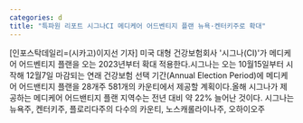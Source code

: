```yaml
---
categories: d
title: "특파원 리포트 시그나CI 메디케어 어드벤티지 플랜 뉴욕·켄터키주로 확대"
---
```

[인포스탁데일리=(시카고)이지선 기자] 미국 대형 건강보험회사 &#39;시그나(CI)&#39;가 메디케어 어드벤티지 플랜을 오는 2023년부터 확대 적용한다.시그나는 오는 10월15일부터 시작해 12월7일 마감되는 연래 건강보험 선택 기간(Annual Election Period)에 메디케어 어드밴티지 플랜을 28개주 581개의 카운티에서 제공할 계획이다.올해 시그나가 제공하는 메디케어 어드밴티지 플랜 지역수는 전년 대비 약 22% 늘어난 것이다. 시그나는 뉴욕주, 켄터키주, 플로리다주의 다수의 카운티, 노스캐롤라이나주, 오하이오주